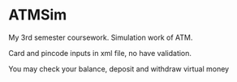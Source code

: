 # ATMSim

My 3rd semester coursework. Simulation work of ATM.  

Card and pincode inputs in xml file, no have validation. 

You may check your balance, deposit and withdraw virtual money

